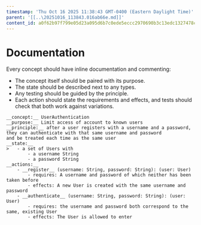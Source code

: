 ```yaml
---
timestamp: 'Thu Oct 16 2025 11:38:43 GMT-0400 (Eastern Daylight Time)'
parent: '[[..\20251016_113843.016ab66e.md]]'
content_id: a0f62b97f799e05d23a095d6b7c0ede5eccc2970690b3c13edc1327478cb7be1
---
```


# Documentation

Every concept should have inline documentation and commenting:

* The concept itself should be paired with its purpose.
* The state should be described next to any types.
* Any testing should be guided by the principle.
* Each action should state the requirements and effects, and tests should check that both work against variations.

```
__concept:__ UserAuthentication
__purpose:__ Limit access of account to known users
__principle:__ after a user registers with a username and a password,
they can authenticate with that same username and password
and be treated each time as the same user
__state:__
>   - a set of Users with
        - a username String
        - a password String
__actions:__
    - __register__ (username: String, password: String): (user: User)
        - requires: A username and password of which neither has been taken before
        - effects: A new User is created with the same username and password
    - __authenticate__ (username: String, password: String): (user: User)
        - requires: the username and password both correspond to the same, existing User
        - effects: The User is allowed to enter
```
